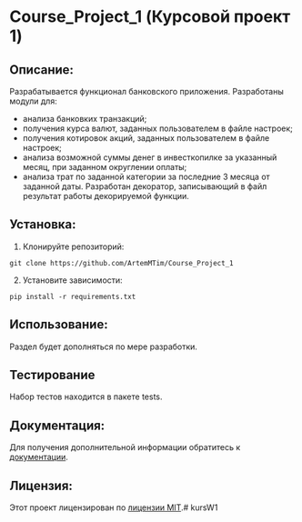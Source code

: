 # Course_Project_1 (Курсовой проект 1)
##  Описание:
Разрабатывается функционал банковского приложения.
Разработаны модули для:
- анализа банковких транзакций;
- получения курса валют, заданных пользователем в файле настроек;
- получения котировок акций, заданных пользователем в файле настроек;
- анализа возможной суммы денег в инвесткопилке за указанный месяц, при заданном округлении оплаты;
- анализа трат по заданной категории за последние 3 месяца от заданной даты.
Разработан декоратор, записывающий в файл результат работы декорируемой функции.

## Установка:
1. Клонируйте репозиторий:
```
git clone https://github.com/ArtemMTim/Course_Project_1
```
2. Установите зависимости:
```
pip install -r requirements.txt
```
## Использование:
Раздел будет дополняться по мере разработки.

## Тестирование
Набор тестов находится в пакете tests.

## Документация:
Для получения дополнительной информации обратитесь к [документации](docs/README.md).

## Лицензия:

Этот проект лицензирован по [лицензии MIT](LICENSE).# kursW1
